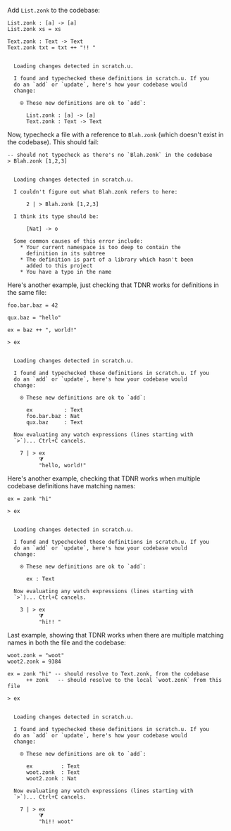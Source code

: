 Add `List.zonk` to the codebase:

``` unison
List.zonk : [a] -> [a]
List.zonk xs = xs

Text.zonk : Text -> Text
Text.zonk txt = txt ++ "!! "
```

```ucm

  Loading changes detected in scratch.u.

  I found and typechecked these definitions in scratch.u. If you
  do an `add` or `update`, here's how your codebase would
  change:
  
    ⍟ These new definitions are ok to `add`:
    
      List.zonk : [a] -> [a]
      Text.zonk : Text -> Text

```
Now, typecheck a file with a reference to `Blah.zonk` (which doesn't exist in the codebase). This should fail:

``` unison
-- should not typecheck as there's no `Blah.zonk` in the codebase
> Blah.zonk [1,2,3]
```

```ucm

  Loading changes detected in scratch.u.

  I couldn't figure out what Blah.zonk refers to here:
  
      2 | > Blah.zonk [1,2,3]
  
  I think its type should be:
  
      [Nat] -> o
  
  Some common causes of this error include:
    * Your current namespace is too deep to contain the
      definition in its subtree
    * The definition is part of a library which hasn't been
      added to this project
    * You have a typo in the name

```
Here's another example, just checking that TDNR works for definitions in the same file:

``` unison
foo.bar.baz = 42

qux.baz = "hello"

ex = baz ++ ", world!"

> ex
```

```ucm

  Loading changes detected in scratch.u.

  I found and typechecked these definitions in scratch.u. If you
  do an `add` or `update`, here's how your codebase would
  change:
  
    ⍟ These new definitions are ok to `add`:
    
      ex          : Text
      foo.bar.baz : Nat
      qux.baz     : Text
  
  Now evaluating any watch expressions (lines starting with
  `>`)... Ctrl+C cancels.

    7 | > ex
          ⧩
          "hello, world!"

```
Here's another example, checking that TDNR works when multiple codebase definitions have matching names:

``` unison
ex = zonk "hi"

> ex
```

```ucm

  Loading changes detected in scratch.u.

  I found and typechecked these definitions in scratch.u. If you
  do an `add` or `update`, here's how your codebase would
  change:
  
    ⍟ These new definitions are ok to `add`:
    
      ex : Text
  
  Now evaluating any watch expressions (lines starting with
  `>`)... Ctrl+C cancels.

    3 | > ex
          ⧩
          "hi!! "

```
Last example, showing that TDNR works when there are multiple matching names in both the file and the codebase:

``` unison
woot.zonk = "woot"
woot2.zonk = 9384

ex = zonk "hi" -- should resolve to Text.zonk, from the codebase
      ++ zonk   -- should resolve to the local `woot.zonk` from this file

> ex
```

```ucm

  Loading changes detected in scratch.u.

  I found and typechecked these definitions in scratch.u. If you
  do an `add` or `update`, here's how your codebase would
  change:
  
    ⍟ These new definitions are ok to `add`:
    
      ex         : Text
      woot.zonk  : Text
      woot2.zonk : Nat
  
  Now evaluating any watch expressions (lines starting with
  `>`)... Ctrl+C cancels.

    7 | > ex
          ⧩
          "hi!! woot"

```
